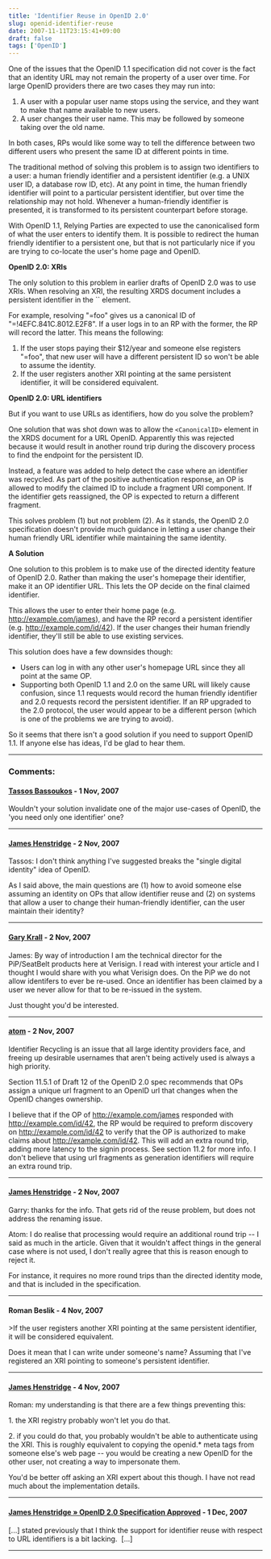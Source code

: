 ```yaml
---
title: 'Identifier Reuse in OpenID 2.0'
slug: openid-identifier-reuse
date: 2007-11-11T23:15:41+09:00
draft: false
tags: ['OpenID']
---
```


One of the issues that the OpenID 1.1 specification did not cover is the
fact that an identity URL may not remain the property of a user over
time. For large OpenID providers there are two cases they may run into:

1.  A user with a popular user name stops using the service, and they
    want to make that name available to new users.
2.  A user changes their user name. This may be followed by someone
    taking over the old name.

In both cases, RPs would like some way to tell the difference between
two different users who present the same ID at different points in time.

The traditional method of solving this problem is to assign two
identifiers to a user: a human friendly identifier and a persistent
identifier (e.g. a UNIX user ID, a database row ID, etc). At any point
in time, the human friendly identifier will point to a particular
persistent identifier, but over time the relationship may not hold.
Whenever a human-friendly identifier is presented, it is transformed to
its persistent counterpart before storage.

With OpenID 1.1, Relying Parties are expected to use the canonicalised
form of what the user enters to identify them. It is possible to
redirect the human friendly identifier to a persistent one, but that is
not particularly nice if you are trying to co-locate the user\'s home
page and OpenID.

**OpenID 2.0: XRIs**

The only solution to this problem in earlier drafts of OpenID 2.0 was to
use XRIs. When resolving an XRI, the resulting XRDS document includes a
persistent identifier in the `` element.

For example, resolving \"=foo\" gives us a canonical ID of
\"=!4EFC.841C.8012.E2F8\". If a user logs in to an RP with the former,
the RP will record the latter. This means the following:

1.  If the user stops paying their \$12/year and someone else registers
    \"=foo\", that new user will have a different persistent ID so
    won\'t be able to assume the identity.
2.  If the user registers another XRI pointing at the same persistent
    identifier, it will be considered equivalent.

**OpenID 2.0: URL identifiers**

But if you want to use URLs as identifiers, how do you solve the
problem?

One solution that was shot down was to allow the `<CanonicalID>` element
in the XRDS document for a URL OpenID. Apparently this was rejected
because it would result in another round trip during the discovery
process to find the endpoint for the persistent ID.

Instead, a feature was added to help detect the case where an identifier
was recycled. As part of the positive authentication response, an OP is
allowed to modify the claimed ID to include a fragment URI component. If
the identifier gets reassigned, the OP is expected to return a different
fragment.

This solves problem (1) but not problem (2). As it stands, the OpenID
2.0 specification doesn\'t provide much guidance in letting a user
change their human friendly URL identifier while maintaining the same
identity.

**A Solution**

One solution to this problem is to make use of the directed identity
feature of OpenID 2.0. Rather than making the user\'s homepage their
identifier, make it an OP identifier URL. This lets the OP decide on the
final claimed identifier.

This allows the user to enter their home page (e.g.
http://example.com/james), and have the RP record a persistent
identifier (e.g. http://example.com/id/42). If the user changes their
human friendly identifier, they\'ll still be able to use existing
services.

This solution does have a few downsides though:

-   Users can log in with any other user\'s homepage URL since they all
    point at the same OP.
-   Supporting both OpenID 1.1 and 2.0 on the same URL will likely cause
    confusion, since 1.1 requests would record the human friendly
    identifier and 2.0 requests record the persistent identifier. If an
    RP upgraded to the 2.0 protocol, the user would appear to be a
    different person (which is one of the problems we are trying to
    avoid).

So it seems that there isn\'t a good solution if you need to support
OpenID 1.1. If anyone else has ideas, I\'d be glad to hear them.

---
### Comments:
#### [Tassos Bassoukos](http://tassos.blogentis.net) - <time datetime="2007-11-12 13:55:19">1 Nov, 2007</time>

Wouldn\'t your solution invalidate one of the major use-cases of OpenID,
the \'you need only one identifier\' one?

---
#### [James Henstridge](http://blogs.gnome.org/jamesh/) - <time datetime="2007-11-13 06:15:55">2 Nov, 2007</time>

Tassos: I don\'t think anything I\'ve suggested breaks the \"single
digital identity\" idea of OpenID.

As I said above, the main questions are (1) how to avoid someone else
assuming an identity on OPs that allow identifier reuse and (2) on
systems that allow a user to change their human-friendly identifier, can
the user maintain their identity?

---
#### [Gary Krall](http://pip.verisignlabs.com) - <time datetime="2007-11-13 08:17:18">2 Nov, 2007</time>

James: By way of introduction I am the technical director for the
PiP/SeatBelt products here at Verisign. I read with interest your
article and I thought I would share with you what Verisign does. On the
PiP we do not allow identifers to ever be re-used. Once an identifier
has been claimed by a user we never allow for that to be re-issued in
the system.

Just thought you\'d be interested.

---
#### [atom](http://www.allentom.com) - <time datetime="2007-11-13 08:41:39">2 Nov, 2007</time>

Identifier Recycling is an issue that all large identity providers face,
and freeing up desirable usernames that aren\'t being actively used is
always a high priority.

Section 11.5.1 of Draft 12 of the OpenID 2.0 spec recommends that OPs
assign a unique url fragment to an OpenID url that changes when the
OpenID changes ownership.

I believe that if the OP of http://example.com/james responded with
http://example.com/id/42, the RP would be required to preform discovery
on http://example.com/id/42 to verify that the OP is authorized to make
claims about http://example.com/id/42. This will add an extra round
trip, adding more latency to the signin process. See section 11.2 for
more info. I don\'t believe that using url fragments as generation
identifiers will require an extra round trip.

---
#### [James Henstridge](http://blogs.gnome.org/jamesh/) - <time datetime="2007-11-13 21:14:32">2 Nov, 2007</time>

Garry: thanks for the info. That gets rid of the reuse problem, but does
not address the renaming issue.

Atom: I do realise that processing would require an additional round
trip \-- I said as much in the article. Given that it wouldn\'t affect
things in the general case where is not used, I don\'t really agree that
this is reason enough to reject it.

For instance, it requires no more round trips than the directed identity
mode, and that is included in the specification.

---
#### Roman Beslik - <time datetime="2007-11-15 09:45:26">4 Nov, 2007</time>

\>If the user registers another XRI pointing at the same persistent
identifier, it will be considered equivalent.

Does it mean that I can write under someone's name? Assuming that I've
registered an XRI pointing to someone's persistent identifier.

---
#### [James Henstridge](http://blogs.gnome.org/jamesh/) - <time datetime="2007-11-15 09:57:36">4 Nov, 2007</time>

Roman: my understanding is that there are a few things preventing this:

1\. the XRI registry probably won\'t let you do that.

2\. if you could do that, you probably wouldn\'t be able to authenticate
using the XRI. This is roughly equivalent to copying the openid.\* meta
tags from someone else\'s web page \-- you would be creating a new
OpenID for the other user, not creating a way to impersonate them.

You\'d be better off asking an XRI expert about this though. I have not
read much about the implementation details.

---
#### [James Henstridge &raquo; OpenID 2.0 Specification Approved](http://blogs.gnome.org/jamesh/2007/12/10/openid-20-specification-approved/) - <time datetime="2007-12-10 12:38:57">1 Dec, 2007</time>

\[\...\] stated previously that I think the support for identifier reuse
with respect to URL identifiers is a bit lacking.  \[\...\]

---
